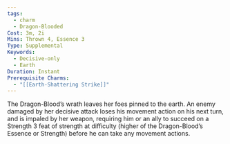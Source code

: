 ```yaml
---
tags:
  - charm
  - Dragon-Blooded
Cost: 3m, 2i
Mins: Thrown 4, Essence 3
Type: Supplemental
Keywords:
  - Decisive-only
  - Earth
Duration: Instant
Prerequisite Charms:
  - "[[Earth-Shattering Strike]]"
---
```

The Dragon-Blood’s wrath leaves her foes pinned to the earth. An enemy damaged by her decisive attack loses his movement action on his next turn, and is impaled by her weapon, requiring him or an ally to succeed on a Strength 3 feat of strength at difficulty (higher of the Dragon-Blood’s Essence or Strength) before he can take any movement actions.